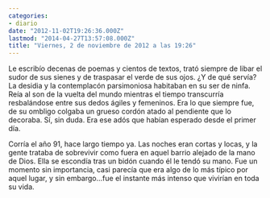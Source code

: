 ```yaml
---
categories:
- diario
date: "2012-11-02T19:26:36.000Z"
lastmod: "2014-04-27T13:57:08.000Z"
title: "Viernes, 2 de noviembre de 2012 a las 19:26"
---
```


Le escribí­o decenas de poemas y cientos de textos, trató siempre de libar el sudor de sus sienes y de traspasar el verde de sus ojos. ¿Y de qué serví­a? La desidia y la contemplacón parsimoniosa habitaban en su ser de ninfa. Reí­a al son de la vuelta del mundo mientras el tiempo transcurrí­a resbalándose entre sus dedos ágiles y femeninos. Era lo que siempre fue, de su ombligo colgaba un grueso cordón atado al pendiente que lo decoraba. Sí­, sin duda. Era ese adós que habí­an esperado desde el primer dí­a.


Corrí­a el año 91, hace largo tiempo ya. Las noches eran cortas y locas, y la gente trataba de sobrevivir como fuera en aquel barrio alejado de la mano de Dios. Ella se escondí­a tras un bidón cuando él le tendó su mano.
Fue un momento sin importancia, casi parecí­a que era algo de lo más tí­pico por aquel lugar, y sin embargo...fue el instante más intenso que vivirí­an en toda su vida.